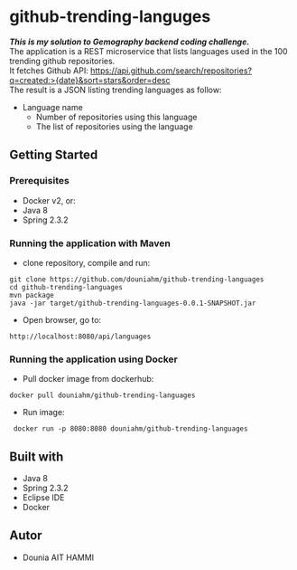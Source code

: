# github-trending-languges
***This is my solution to Gemography backend coding challenge.*** <br />
The application is a REST microservice that lists languages used in the 100 trending github repositories.<br />
It fetches Github API: https://api.github.com/search/repositories?q=created:>{date}&sort=stars&order=desc <br />
The result is a JSON listing trending languages as follow:
  - Language name
    - Number of repositories using this language
    - The list of repositories using the language
 
## Getting Started
### Prerequisites
- Docker v2, or:
- Java 8
- Spring 2.3.2

### Running the application with Maven
- clone repository, compile and run:
```
git clone https://github.com/douniahm/github-trending-languages
cd github-trending-languages
mvn package
java -jar target/github-trending-languages-0.0.1-SNAPSHOT.jar
```
- Open browser, go to: 
```
http://localhost:8080/api/languages
```
### Running the application using Docker
- Pull docker image from dockerhub:
```
docker pull douniahm/github-trending-languages
```
- Run image:
```
 docker run -p 8080:8080 douniahm/github-trending-languages
 ```
  
## Built with
- Java 8
- Spring 2.3.2
- Eclipse IDE
- Docker

## Autor
- Dounia AIT HAMMI
